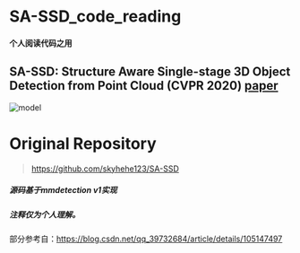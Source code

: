 # SA-SSD_code_reading
#### 个人阅读代码之用

## SA-SSD: Structure Aware Single-stage 3D Object Detection from Point Cloud (CVPR 2020) [paper](https://www4.comp.polyu.edu.hk/~cslzhang/paper/SA-SSD.pdf)

![model](https://github.com/skyhehe123/SA-SSD/blob/master/doc/model.png)

# Original Repository

> https://github.com/skyhehe123/SA-SSD

##### 源码基于mmdetection v1实现
##### 注释仅为个人理解。

部分参考自：https://blog.csdn.net/qq_39732684/article/details/105147497

